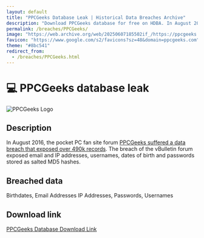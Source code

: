```yaml
---
layout: default
title: "PPCGeeks Database Leak | Historical Data Breaches Archive"
description: "Download PPCGeeks database for free on HDBA. In August 2016, the pocket PC fan site forum PPCGeeks suffered a data breach that exposed around 490k customer records."
permalink: /breaches/PPCGeeks/
image: "https://web.archive.org/web/20250607185502if_/https://ppcgeeks.ai/wp-content/uploads/2023/01/PPC-Geeks-Logo.png"
favicon: "https://www.google.com/s2/favicons?sz=48&domain=ppcgeeks.com"
theme: "#8bc541"
redirect_from:
  - /breaches/PPCGeeks.html
---
```


# 💻 PPCGeeks database leak

![PPCGeeks Logo](https://web.archive.org/web/20250607185502if_/https://ppcgeeks.ai/wp-content/uploads/2023/01/PPC-Geeks-Logo.png)

## Description

In August 2016, the pocket PC fan site forum <a href="https://redirect.trace.rip/?url=https://web.archive.org/web/20210227221024/https://forum.ppcgeeks.com/site-news-announcements/153465-urgent-ppcgeeks-hacked-database-dumped.html" target="_blank" rel="noopener">PPCGeeks suffered a data breach that exposed over 490k records</a>. The breach of the vBulletin forum exposed email and IP addresses, usernames, dates of birth and passwords stored as salted MD5 hashes.

## Breached data

Birthdates, Email Addresses IP Addresses, Passwords, Usernames 

## Download link

[PPCGeeks Database Download Link](https://redirect.trace.rip/?url=https://buzzheavier.com/s9k47ej5wh8y)
